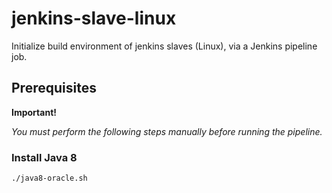 # jenkins-slave-linux

Initialize build environment of jenkins slaves (Linux), via a Jenkins pipeline job.

## Prerequisites

**Important!**

*You must perform the following steps manually before running the pipeline.*

### Install Java 8

```
./java8-oracle.sh
```